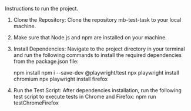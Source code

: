 Instructions to run the project.

1. Clone the Repository:
   Clone the repository mb-test-task to your local machine.
   
2. Make sure that Node.js and npm are installed on your machine.
   
3. Install Dependencies:
   Navigate to the project directory in your terminal and run the following commands to install the required dependencies from the package.json file:
   
   npm install
   npm i --save-dev @playwright/test
   npx playwright install chromium
   npx playwright install firefox
   
5. Run the Test Script:
   After dependencies installation, run the following test script to execute tests in Chrome and Firefox:
   npm run testChromeFirefox
